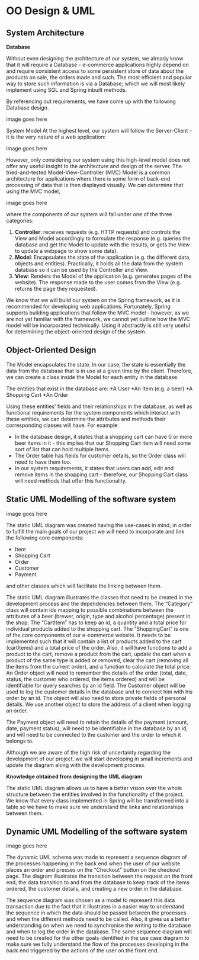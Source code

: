 # OO Design & UML
## System Architecture
**Database**

Without even designing the architecture of our system, we already know that it will require a Database - e-commerce applications highly depend on and require consistent access to some persistent store of data about the products on sale, the orders made and such. The most efficient and popular way to store such information is via a Database; which we will most likely implement using SQL and Spring inbuilt methods.

By referencing out requirements, we have come up with the following Database design.

image goes here

System Model
At the highest level, our system will follow the Server-Client - it is the very nature of a web application:

image goes here

However, only considering our system using this high-level model does not offer any useful insight to the architecture and design of the server. The tried-and-tested Model-View-Controller (MVC) Model is a common architecture for applications where there is some form of back-end processing of data that is then displayed visually. We can determine that using the MVC model,

image goes here

where the components of our system will fall under one of the three categories:
1. **Controller**: receives requests (e.g. HTTP requests) and controls the View and Model accordingly to formulate the response (e.g. queries the database and get the Model to update with the results, or gets the View to update a webpage to show some data).
1. **Model**: Encapsulates the state of the application (e.g. the different data, objects and entities). Practically, it holds all the data from the system database so it can be used by the Controller and View.
1. **View**: Renders the Model of the application (e.g. generates pages of the website). The response made to the user comes from the View (e.g. returns the page they requested).

We know that we will build our system on the Spring framework, as it is recommended for developing web applications. Fortunately, Spring supports building applications that follow the MVC model - however, as we are not yet familiar with the framework, we cannot yet outline how the MVC model will be incorporated technically. Using it abstractly is still very useful for determining the object-oriented design of the system.

## Object-Oriented Design

The Model encapsulates the state. In our case, the state is essentially the data from the database that is in use at a given time by the client. Therefore, we can create a class inside the Model for each entity in the database.

The entities that exist in the database are:
 *A User
 *An Item (e.g. a beer)
 *A Shopping Cart
 *An Order

Using these entities’ fields and their relationships in the database, as well as functional requirements for the system components which interact with these entities, we can determine the attributes and methods their corresponding classes will have. For example:

 * In the database design, it states that a shopping cart can have 0 or more beer items in it - this implies that our Shopping Cart item will need some sort of list that can hold multiple Items.
 * The Order table has fields for customer details, so the Order class will need to have them too.
 * In our system requirements, it states that users can add, edit and remove items in the shopping cart - therefore, our Shopping Cart class will need methods that offer this functionality.
 
## Static UML Modelling of the software system

image goes here

The static UML diagram was created having the use-cases in mind; in order to fulfill the main goals of our project we will need to incorporate and link the following core components:
 * Item
 * Shopping Cart
 * Order
 * Customer
 * Payment
 
and other classes which will facilitate the linking between them.

The static UML diagram illustrates the classes that need to be created in the development process and the dependencies between them. 
The “Category” class will contain ids mapping to possible combinations between the attributes of a beer (brewer, origin, type and alcohol percentage) present in the shop.
The “CartItem” has to keep an id, a quantity and a total price for individual products added to the shopping cart.
The “ShoppingCart” is one of the core components of our e-commerce website. It needs to be implemented such that it will contain a list of products added to the cart (cartItems) and a total price of the order. Also, it will have functions to add a product to the cart, remove a product from the cart, update the cart when a product of the same type is added or removed, clear the cart (removing all the items from the current order), and a function to calculate the total price.
An Order object will need to remember the details of the order (total, date, status, the customer who ordered, the items ordered) and will be identifiable for query searches by an id field.
The Customer object will be used to log the customer details in the database and to connect him with his order by an id. The object will also need to store private fields of personal details.
We use another object to store the address of a client when logging an order.

The Payment object will need to retain the details of the payment (amount, date, payment status), will need to be identifiable in the database by an id, and will need to be connected to the customer and the order to which it belongs to.

Although we are aware of the high risk of uncertainty regarding the development of our project, we will start developing in small increments and update the diagram along with the development process.

**Knowledge obtained from designing the UML diagram**

The static UML diagram allows us to have a better vision over the whole structure between the entities involved in the functionality of the project. We know that every class implemented in Spring will be transformed into a table so we have to make sure we understand the links and relationships between them.

## Dynamic UML Modelling of the software system

image goes here

The dynamic UML schema was made to represent a sequence diagram of the processes happening in the back end when the user of our website places an order and presses on the “Checkout” button on the checkout page. The diagram illustrates the transition between the request on the front end, the data transition to and from the database to keep track of the items ordered, the customer details, and creating a new order in the database.

The sequence diagram was chosen as a model to represent this data transaction due to the fact that it illustrates in a easier way to understand the sequence in which the data should be passed between the processes and when the different methods need to be called.
Also, it gives us a better understanding on when we need to synchronise the writing to the database and when to log the order in the database. The same sequence diagram will need to be created for the other goals identified in the use case diagram to make sure we fully understand the flow of the processes developing in the back end triggered by the actions of the user on the front end.
